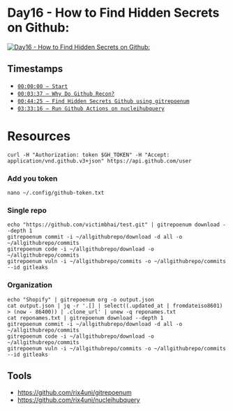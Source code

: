 # Day16 - How to Find Hidden Secrets on Github:
[![Day16 - How to Find Hidden Secrets on Github:](https://img.youtube.com/vi/-Ovd4ThwQg0/maxresdefault.jpg)](https://youtu.be/-Ovd4ThwQg0)

## Timestamps
- [`00:00:00 — Start`](https://youtu.be/-Ovd4ThwQg0?t=0)
- [`00:03:37 — Why Do Github Recon?`](https://youtu.be/-Ovd4ThwQg0?t=217)
- [`00:44:25 — Find Hidden Secrets Github using gitrepoenum`](https://youtu.be/-Ovd4ThwQg0?t=2665)
- [`03:33:16 — Run Github Actions on nucleihubquery`](https://youtu.be/-Ovd4ThwQg0?t=12796)

# Resources
```
curl -H "Authorization: token $GH_TOKEN" -H "Accept: application/vnd.github.v3+json" https://api.github.com/user
```

### Add you token
```
nano ~/.config/github-token.txt
```

### Single repo
```
echo "https://github.com/victimbhai/test.git" | gitrepoenum download --depth 1
gitrepoenum commit -i ~/allgithubrepo/download -d all -o ~/allgithubrepo/commits
gitrepoenum code -i ~/allgithubrepo/download -o ~/allgithubrepo/commits
gitrepoenum vuln -i ~/allgithubrepo/commits -o ~/allgithubrepo/commits --id gitleaks
```

### Organization
```
echo "Shopify" | gitrepoenum org -o output.json
cat output.json | jq -r '.[] | select((.updated_at | fromdateiso8601) > (now - 86400)) | .clone_url' | unew -q reponames.txt
cat reponames.txt | gitrepoenum download --depth 1
gitrepoenum commit -i ~/allgithubrepo/download -d all -o ~/allgithubrepo/commits
gitrepoenum code -i ~/allgithubrepo/download -o ~/allgithubrepo/commits
gitrepoenum vuln -i ~/allgithubrepo/commits -o ~/allgithubrepo/commits --id gitleaks
```

## Tools
- https://github.com/rix4uni/gitrepoenum
- https://github.com/rix4uni/nucleihubquery
